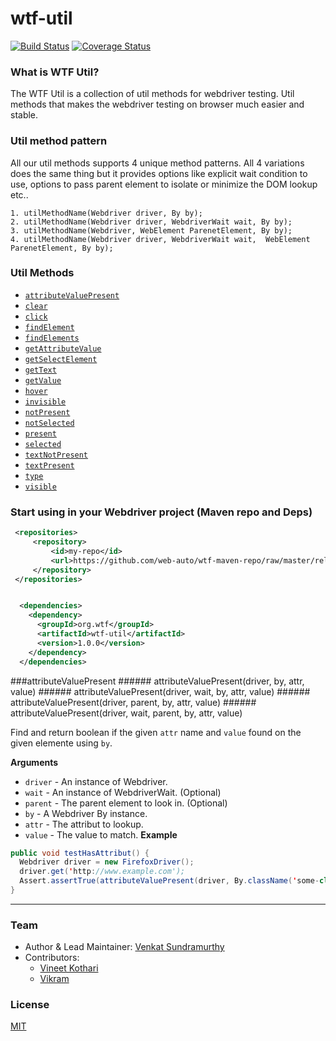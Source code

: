 wtf-util
========

[![Build Status](https://travis-ci.org/web-auto/wtf-util.svg?branch=master)](https://travis-ci.org/web-auto/wtf-util)
[![Coverage Status](https://coveralls.io/repos/web-auto/wtf-util/badge.png?branch=master)](https://coveralls.io/r/web-auto/wtf-util?branch=master)

### What is WTF Util?
The WTF Util is a collection of util methods for webdriver testing. Util methods that makes the webdriver testing on browser  much easier and stable.

### Util method pattern
All our util methods supports 4 unique method patterns. All 4 variations does the same thing but it provides options like explicit wait condition to use, options to pass parent element to isolate or minimize the DOM lookup etc..

```
1. utilMethodName(Webdriver driver, By by);
2. utilMethodName(Webdriver driver, WebdriverWait wait, By by);
3. utilMethodName(Webdriver, WebElement ParenetElement, By by);
4. utilMethodName(Webdriver driver, WebdriverWait wait,  WebElement ParenetElement, By by);
```

### Util Methods
* [`attributeValuePresent`](#attributeValuePresent)
* [`clear`](#clear)
* [`click`](#click)
* [`findElement`](#findElement)
* [`findElements`](#findElements)
* [`getAttributeValue`](#getAttributeValue)
* [`getSelectElement`](#getSelectElement)
* [`getText`](#getText)
* [`getValue`](#getValue)
* [`hover`](#hover)
* [`invisible`](#invisible)
* [`notPresent`](#notPresent)
* [`notSelected`](#notSelected)
* [`present`](#present)
* [`selected`](#selected)
* [`textNotPresent`](#textNotPresent)
* [`textPresent`](#textPresent)
* [`type`](#type)
* [`visible`](#visible)


### Start using in your Webdriver project (Maven repo and Deps)
```xml
 <repositories>
     <repository>
         <id>my-repo</id>
         <url>https://github.com/web-auto/wtf-maven-repo/raw/master/releases</url>
     </repository>
 </repositories>


  <dependencies>
    <dependency>
      <groupId>org.wtf</groupId>
      <artifactId>wtf-util</artifactId>
      <version>1.0.0</version>
    </dependency>
  </dependencies>
```

<a name="attributeValuePresent" />
###attributeValuePresent
###### attributeValuePresent(driver, by, attr, value)
###### attributeValuePresent(driver, wait, by, attr, value)
###### attributeValuePresent(driver, parent, by, attr, value)
###### attributeValuePresent(driver, wait, parent, by, attr, value)

Find and return boolean if the given `attr` name and `value` found on the given elemente using `by`.

__Arguments__

* `driver` - An instance of Webdriver.
* `wait` - An instance of WebdriverWait.  (Optional) 
* `parent` - The parent element to look in. (Optional)
* `by` - A Webdriver By instance.
* `attr` - The attribut to lookup.
* `value` - The value to match.
__Example__

```java
public void testHasAttribut() {
  Webdriver driver = new FirefoxDriver();
  driver.get('http://www.example.com');
  Assert.assertTrue(attributeValuePresent(driver, By.className('some-class-name'), "myattr", "my-attr-value"));
}
```

---------------------------------------

### Team

 * Author & Lead Maintainer: [Venkat Sundramurthy](https://github.com/vsundramurthy)
 * Contributors:
   * [Vineet Kothari](https://github.com/geekdevil)
   * [Vikram](https://github.com/vikram1711)

### License

  [MIT](LICENSE)


